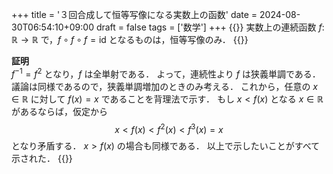 +++
title = '３回合成して恒等写像になる実数上の函数'
date = 2024-08-30T06:54:10+09:00
draft = false
tags = ['数学']
+++
{{<thmbox title="命題">}}
実数上の連続函数 $f\colon\mathbb{R}\to\mathbb{R}$ で，$f\circ f\circ f=\mathrm{id}$ となるものは，恒等写像のみ．
{{</thmbox>}}

**証明**  
$f^{-1}=f^2$ となり，$f$ は全単射である．
よって，連続性より $f$ は狭義単調である．
議論は同様であるので，狭義単調増加のときのみ考える．
これから，任意の $x\in\mathbb{R}$ に対して $f(x)=x$ であることを背理法で示す．
もし $x\lt f(x)$ となる $x\in\mathbb{R}$ があるならば，仮定から
$$
x\lt f(x)\lt f^2(x)\lt f^3(x)=x
$$
となり矛盾する．
$x\gt f(x)$ の場合も同様である．
以上で示したいことがすべて示された．
{{<qed>}}
